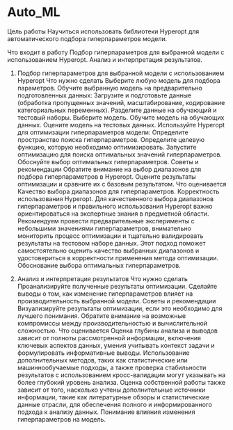 # Auto_ML

Цель работы
Научиться использовать библиотеки Hyperopt для автоматического подбора гиперпараметров модели.



Что входит в работу
Подбор гиперпараметров для выбранной модели с использованием Hyperopt.
Анализ и интерпретация результатов.

1. Подбор гиперпараметров для выбранной модели с использованием Hyperopt
Что нужно сделать
Выберите любую модель для подбора параметров.
Обучите выбранную модель на предварительно подготовленных данных:
Загрузите и подготовьте данные (обработка пропущенных значений, масштабирование, кодирование категориальных переменных).
Разделите данные на обучающий и тестовый наборы.
Выберите модель.
Обучите модель на обучающих данных.
Оцените модель на тестовых данных.
Используйте Hyperopt для оптимизации гиперпараметров модели:
Определите пространство поиска гиперпараметров.
Определите целевую функцию, которую необходимо оптимизировать.
Запустите оптимизацию для поиска оптимальных значений гиперпараметров.
Обоснуйте выбор оптимальных гиперпараметров.
Советы и рекомендации
Обратите внимание на выбор диапазонов для подбора гиперпараметров в Hyperopt.
Оцените результаты оптимизации и сравните их с базовым результатом.
Что оценивается
Качество выбора диапазонов для гиперпараметров.
Корректность использования Hyperopt. 
Для качественного выбора диапазонов гиперпараметров и правильного использования Hyperopt важно ориентироваться на экспертные знания в предметной области. Рекомендуем провести предварительные эксперименты с небольшими значениями гиперпараметров, внимательно мониторить процесс оптимизации и тщательно валидировать результаты на тестовом наборе данных. Этот подход поможет самостоятельно оценить качество выбранных диапазонов и удостовериться в корректности применения метода оптимизации. 
Обоснование выбора оптимальных гиперпараметров.

2. Анализ и интерпретация результатов
Что нужно сделать
Проанализируйте полученные результаты оптимизации.
Сделайте выводы о том, как изменение гиперпараметров влияет на производительность выбранной модели.
Советы и рекомендации
Визуализируйте результаты оптимизации, если это необходимо для лучшего понимания.
Обратите внимание на возможные компромиссы между производительностью и вычислительной сложностью.
Что оценивается
Оценка глубины анализа и выводов зависит от полноты рассмотренной информации, включения ключевых аспектов данных, умения учитывать контекст задачи и формулировать информативные выводы. Использование дополнительных методов, таких как статистические или машиннообучаемые подходы, а также проверка стабильности результатов с использованием кросс-валидации могут указывать на более глубокий уровень анализа. Оценка собственной работы также зависит от того, насколько учтены дополнительные источники информации, такие как литературные обзоры и статистические данные отрасли, для обеспечения полного и информированного подхода к анализу данных.
Понимание влияния изменения гиперпараметров на модель.
